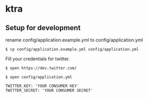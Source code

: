 # ktra

## Setup for development

rename config/application.example.yml to config/application.yml

```
$ cp config/application.example.yml config/application.yml
```

Fill your credentials for twitter.

```
$ open https://dev.twitter.com/
```

```
$ open config/application.yml
```

```
TWITTER_KEY: 'YOUR CONSUMER KEY'
TWITTER_SECRET: 'YOUR CONSUMER SECRET'
```
